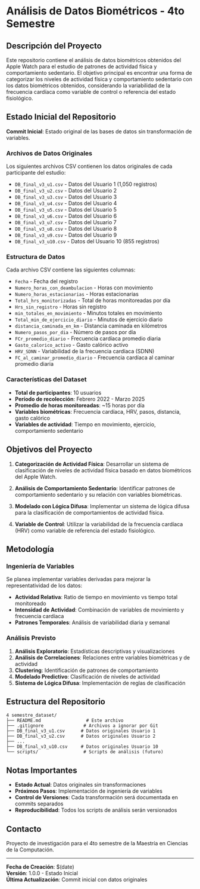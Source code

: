 # Análisis de Datos Biométricos - 4to Semestre

## Descripción del Proyecto

Este repositorio contiene el análisis de datos biométricos obtenidos del Apple Watch para el estudio de patrones de actividad física y comportamiento sedentario. El objetivo principal es encontrar una forma de categorizar los niveles de actividad física y comportamiento sedentario con los datos biométricos obtenidos, considerando la variabilidad de la frecuencia cardíaca como variable de control o referencia del estado fisiológico.

## Estado Inicial del Repositorio

**Commit Inicial**: Estado original de las bases de datos sin transformación de variables.

### Archivos de Datos Originales

Los siguientes archivos CSV contienen los datos originales de cada participante del estudio:

- `DB_final_v3_u1.csv` - Datos del Usuario 1 (1,050 registros)
- `DB_final_v3_u2.csv` - Datos del Usuario 2
- `DB_final_v3_u3.csv` - Datos del Usuario 3
- `DB_final_v3_u4.csv` - Datos del Usuario 4
- `DB_final_v3_u5.csv` - Datos del Usuario 5
- `DB_final_v3_u6.csv` - Datos del Usuario 6
- `DB_final_v3_u7.csv` - Datos del Usuario 7
- `DB_final_v3_u8.csv` - Datos del Usuario 8
- `DB_final_v3_u9.csv` - Datos del Usuario 9
- `DB_final_v3_u10.csv` - Datos del Usuario 10 (855 registros)

### Estructura de Datos

Cada archivo CSV contiene las siguientes columnas:

- `Fecha` - Fecha del registro
- `Numero_horas_con_deambulacion` - Horas con movimiento
- `Numero_horas_estacionarias` - Horas estacionarias
- `Total_hrs_monitorizadas` - Total de horas monitoreadas por día
- `Hrs_sin_registro` - Horas sin registro
- `min_totales_en_movimiento` - Minutos totales en movimiento
- `Total_min_de_ejercicio_diario` - Minutos de ejercicio diario
- `distancia_caminada_en_km` - Distancia caminada en kilómetros
- `Numero_pasos_por_dia` - Número de pasos por día
- `FCr_promedio_diario` - Frecuencia cardíaca promedio diaria
- `Gasto_calorico_activo` - Gasto calórico activo
- `HRV_SDNN` - Variabilidad de la frecuencia cardíaca (SDNN)
- `FC_al_caminar_promedio_diario` - Frecuencia cardíaca al caminar promedio diaria

### Características del Dataset

- **Total de participantes**: 10 usuarios
- **Período de recolección**: Febrero 2022 - Marzo 2025
- **Promedio de horas monitoreadas**: ~15 horas por día
- **Variables biométricas**: Frecuencia cardíaca, HRV, pasos, distancia, gasto calórico
- **Variables de actividad**: Tiempo en movimiento, ejercicio, comportamiento sedentario

## Objetivos del Proyecto

1. **Categorización de Actividad Física**: Desarrollar un sistema de clasificación de niveles de actividad física basado en datos biométricos del Apple Watch.

2. **Análisis de Comportamiento Sedentario**: Identificar patrones de comportamiento sedentario y su relación con variables biométricas.

3. **Modelado con Lógica Difusa**: Implementar un sistema de lógica difusa para la clasificación de comportamientos de actividad física.

4. **Variable de Control**: Utilizar la variabilidad de la frecuencia cardíaca (HRV) como variable de referencia del estado fisiológico.

## Metodología

### Ingeniería de Variables

Se planea implementar variables derivadas para mejorar la representatividad de los datos:

- **Actividad Relativa**: Ratio de tiempo en movimiento vs tiempo total monitoreado
- **Intensidad de Actividad**: Combinación de variables de movimiento y frecuencia cardíaca
- **Patrones Temporales**: Análisis de variabilidad diaria y semanal

### Análisis Previsto

1. **Análisis Exploratorio**: Estadísticas descriptivas y visualizaciones
2. **Análisis de Correlaciones**: Relaciones entre variables biométricas y de actividad
3. **Clustering**: Identificación de patrones de comportamiento
4. **Modelado Predictivo**: Clasificación de niveles de actividad
5. **Sistema de Lógica Difusa**: Implementación de reglas de clasificación

## Estructura del Repositorio

```
4 semestre_dataset/
├── README.md                 # Este archivo
├── .gitignore               # Archivos a ignorar por Git
├── DB_final_v3_u1.csv      # Datos originales Usuario 1
├── DB_final_v3_u2.csv      # Datos originales Usuario 2
├── ...
├── DB_final_v3_u10.csv     # Datos originales Usuario 10
└── scripts/                 # Scripts de análisis (futuro)
```

## Notas Importantes

- **Estado Actual**: Datos originales sin transformaciones
- **Próximos Pasos**: Implementación de ingeniería de variables
- **Control de Versiones**: Cada transformación será documentada en commits separados
- **Reproducibilidad**: Todos los scripts de análisis serán versionados

## Contacto

Proyecto de investigación para el 4to semestre de la Maestría en Ciencias de la Computación.

---

**Fecha de Creación**: $(date)  
**Versión**: 1.0.0 - Estado Inicial  
**Última Actualización**: Commit inicial con datos originales




